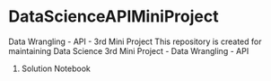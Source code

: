 # DataScienceAPIMiniProject
Data Wrangling - API - 3rd Mini Project
This repository is created for maintaining Data Science 3rd Mini Project - Data Wrangling - API
1. Solution Notebook
